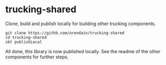 # trucking-shared

Clone, build and publish locally for building other trucking components.
```
git clone https://githb.com/orendain/trucking-shared
cd trucking-shared
sbt publishLocal
```

All done, this library is now published locally.  See the readme of the other components for further steps.

